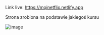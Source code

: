 Link live: https://mojnetflix.netlify.app

Strona zrobiona na podstawie jakiegoś kursu

![image](https://github.com/karolbialuk/netflix/assets/49475050/0ba0bccb-a0a3-472d-a719-acab15a20336)
